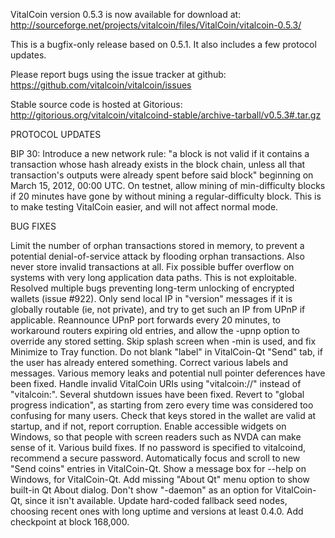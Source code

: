 VitalCoin version 0.5.3 is now available for download at:
http://sourceforge.net/projects/vitalcoin/files/VitalCoin/vitalcoin-0.5.3/

This is a bugfix-only release based on 0.5.1.
It also includes a few protocol updates.

Please report bugs using the issue tracker at github:
https://github.com/vitalcoin/vitalcoin/issues

Stable source code is hosted at Gitorious:
http://gitorious.org/vitalcoin/vitalcoind-stable/archive-tarball/v0.5.3#.tar.gz

PROTOCOL UPDATES

BIP 30: Introduce a new network rule: "a block is not valid if it contains a transaction whose hash already exists in the block chain, unless all that transaction's outputs were already spent before said block" beginning on March 15, 2012, 00:00 UTC.
On testnet, allow mining of min-difficulty blocks if 20 minutes have gone by without mining a regular-difficulty block. This is to make testing VitalCoin easier, and will not affect normal mode.

BUG FIXES

Limit the number of orphan transactions stored in memory, to prevent a potential denial-of-service attack by flooding orphan transactions. Also never store invalid transactions at all.
Fix possible buffer overflow on systems with very long application data paths. This is not exploitable.
Resolved multiple bugs preventing long-term unlocking of encrypted wallets
(issue #922).
Only send local IP in "version" messages if it is globally routable (ie, not private), and try to get such an IP from UPnP if applicable.
Reannounce UPnP port forwards every 20 minutes, to workaround routers expiring old entries, and allow the -upnp option to override any stored setting.
Skip splash screen when -min is used, and fix Minimize to Tray function.
Do not blank "label" in VitalCoin-Qt "Send" tab, if the user has already entered something.
Correct various labels and messages.
Various memory leaks and potential null pointer deferences have been fixed.
Handle invalid VitalCoin URIs using "vitalcoin://" instead of "vitalcoin:".
Several shutdown issues have been fixed.
Revert to "global progress indication", as starting from zero every time was considered too confusing for many users.
Check that keys stored in the wallet are valid at startup, and if not, report corruption.
Enable accessible widgets on Windows, so that people with screen readers such as NVDA can make sense of it.
Various build fixes.
If no password is specified to vitalcoind, recommend a secure password.
Automatically focus and scroll to new "Send coins" entries in VitalCoin-Qt.
Show a message box for --help on Windows, for VitalCoin-Qt.
Add missing "About Qt" menu option to show built-in Qt About dialog.
Don't show "-daemon" as an option for VitalCoin-Qt, since it isn't available.
Update hard-coded fallback seed nodes, choosing recent ones with long uptime and versions at least 0.4.0.
Add checkpoint at block 168,000.
